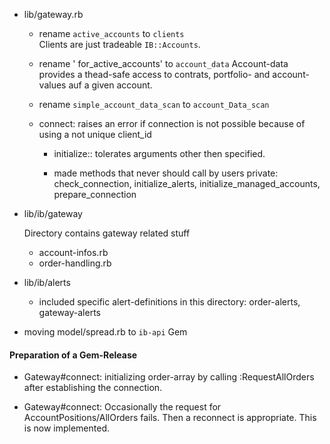 
* lib/gateway.rb
	* rename `active_accounts` to `clients`  
	  Clients are just tradeable `IB::Accounts`.  
 
  * rename ' for_active_accounts' to `account_data`
		Account-data provides a thead-safe access to contrats, portfolio- and account-values auf a given account.

  * rename `simple_account_data_scan`  to `account_Data_scan`

  * connect: raises an error if connection is not possible because of using a not unique client_id

	* initialize::  tolerates arguments other then specified. 

	* made methods that never should call by users private:  
	  check_connection, initialize_alerts, initialize_managed_accounts, prepare_connection 
 
* lib/ib/gateway   
  
  Directory contains gateway related stuff

	* account-infos.rb
	* order-handling.rb

* lib/ib/alerts
   
	* included specific alert-definitions in this directory:
	  order-alerts, gateway-alerts

* moving model/spread.rb to `ib-api`  Gem

#### Preparation of a Gem-Release 

* Gateway#connect: initializing order-array by calling :RequestAllOrders after establishing the connection.

* Gateway#connect: Occasionally the request for AccountPositions/AllOrders fails. Then a reconnect is
                   appropriate. This is now implemented.
